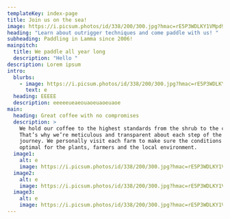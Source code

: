 ```yaml
---
templateKey: index-page
title: Join us on the sea!
image: https://i.picsum.photos/id/338/200/300.jpg?hmac=rE5P3WDLKY1VMpd9y_FLo_OKhTzG4_3zCbGjKvgOL5w
heading: "Learn about outrigger techniques and come paddle with us! "
subheading: Paddling in Lamma since 2006!
mainpitch:
  title: We paddle all year long
  description: "Hello "
description: Lorem ipsum
intro:
  blurbs:
    - image: https://i.picsum.photos/id/338/200/300.jpg?hmac=rE5P3WDLKY1VMpd9y_FLo_OKhTzG4_3zCbGjKvgOL5w
      text: e
  heading: EEEEE
  description: eeeeeueaeouaoeuaoeuaoe
main:
  heading: Great coffee with no compromises
  description: >
    We hold our coffee to the highest standards from the shrub to the cup.
    That’s why we’re meticulous and transparent about each step of the coffee’s
    journey. We personally visit each farm to make sure the conditions are
    optimal for the plants, farmers and the local environment.
  image1:
    alt: e
    image: https://i.picsum.photos/id/338/200/300.jpg?hmac=rE5P3WDLKY1VMpd9y_FLo_OKhTzG4_3zCbGjKvgOL5w
  image2:
    alt: e
    image: https://i.picsum.photos/id/338/200/300.jpg?hmac=rE5P3WDLKY1VMpd9y_FLo_OKhTzG4_3zCbGjKvgOL5w
  image3:
    alt: e
    image: https://i.picsum.photos/id/338/200/300.jpg?hmac=rE5P3WDLKY1VMpd9y_FLo_OKhTzG4_3zCbGjKvgOL5w
---
```

